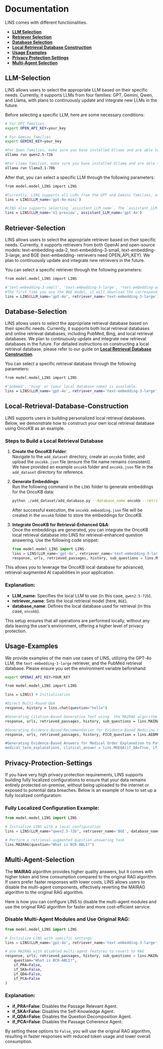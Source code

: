 # Documentation

LINS comes with different functionalities.
- [**LLM Selection**](#llm-selection)
- [**Retriever Selection**](#retriever-selection)
- [**Database Selection**](#database-selection)
- [**Local Retrieval Database Construction**](#local-retrieval-database-construction)
- [**Usage Examples**](#usage-examples)
- [**Privacy Protection Settings**](#privacy-protection-settings)
- [**Multi-Agent Selection**](#multi-agent-selection)
## LLM-Selection
LINS allows users to select the appropriate LLM based on their specific needs. Currently, it supports LLMs from four families: GPT, Gemini, Qwen, and Llama, with plans to continuously update and integrate new LLMs in the future.

Before selecting a specific LLM, here are some necessary conditions:
```bash
# For GPT families  
export OPEN_API_KEY=your_key

# For Gemini families  
export GEMINI_KEY=your_key

#For Qwen families, make sure you have installed Ollama and are able to successfully run the following command:
ollama run qwen2.5-72b

#For Llama families, make sure you have installed Ollama and are able to successfully run the following command:
ollama run llama3.1-70b
```
After that, you can select a specific LLM through the following parameters:
```bash
from model.model_LINS import LINS

#Currently, LINS supports all LLMs from the GPT and Gemini families, as well as Qwen2.5-72b and Llama3.1-70b.
lins = LINS(LLM_name='gpt-4o-mini') 

#LINS also supports selecting `assistant_LLM_name`. The `assistant_LLM` handles some of the multi-agent functions. When users choose high-cost models like `o1-preview` as the main LLM, they can opt to replace the `assistant_LLM` with a more affordable LLM, which will help save some costs.
lins = LINS(LLM_name='o1-preview', assistant_LLM_name='gpt-4o') 
```


## Retriever-Selection
LINS allows users to select the appropriate retriever based on their specific needs. Currently, it supports retrievers from both OpenAI and open-source models: text-embedding-ada-2, text-embedding-3-small, text-embedding-3-large, and BGE (text-embedding- retrievers need OPEN_API_KEY). We plan to continuously update and integrate new retrievers in the future.

You can select a specific retriever through the following parameters:
```bash
from model.model_LINS import LINS

#'text-embedding-3-small', 'text-embedding-3-large', 'text-embedding-ada-2', 'BGE' is available.
#The first time you use the BGE model, it will download the corresponding model from Hugging Face. Please ensure that your network connection is stable.
lins = LINS(LLM_name='gpt-4o', retriever_name='text-embedding-3-large')
```

## Database-Selection
LINS allows users to select the appropriate retrieval database based on their specific needs. Currently, it supports both local retrieval databases and online retrieval databases, including PubMed, Bing, and local retrieval databases. We plan to continuously update and integrate new retrieval databases in the future. For detailed instructions on constructing a local retrieval database, please refer to our guide on [**Local Retrieval Database Construction**](#local-retrieval-database-construction).

You can select a specific retrieval database through the following parameters:
```bash
from model.model_LINS import LINS

#'pubmed', 'bing' or {your local database name} is available.
lins = LINS(LLM_name='gpt-4o', retriever_name='text-embedding-3-large', database_name='pubmed')
```

## Local-Retrieval-Database-Construction
LINS supports users in building personalized local retrieval databases. Below, we demonstrate how to construct your own local retrieval database using OncoKB as an example.

### Steps to Build a Local Retrieval Database

1. **Create the OncoKB Folder**:  
   Navigate to the `add_dataset` directory, create an `oncokb` folder, and upload the `oncokb.json` file (ensure the file name remains consistent).  
   We have provided an example `oncokb` folder and `oncokb.json` file in the `add_dataset` directory for reference.

2. **Generate Embeddings**:  
   Run the following command in the `LINS` folder to generate embeddings for the OncoKB data:

   ```bash
   python ./add_dataset/add_database.py --database_name oncokb --retriever_name text-embedding-3-large
   ```

   After successful execution, the `oncokb.embedding.json` file will be created in the `oncokb` folder to store the embeddings for OncoKB.

3. **Integrate OncoKB for Retrieval-Enhanced Q&A**:  
   Once the embeddings are generated, you can integrate the OncoKB local retrieval database into LINS for retrieval-enhanced question answering. Use the following code snippet:

   ```python
   from model.model_LINS import LINS
   lins = LINS(LLM_name='gpt-4o', retriever_name='text-embedding-3-large', database_name='oncokb')
   response, urls, retrieved_passages, history, sub_questions = lins.MAIRAG(question="What is BCR-ABL1?")
   ```

This allows you to leverage the OncoKB local database for advanced, retrieval-augmented AI capabilities in your application.


### Explanation:
- **LLM_name**: Specifies the local LLM to use (in this case, `qwen2.5-72b`).
- **retriever_name**: Sets the local retrieval model (here, `BGE`).
- **database_name**: Defines the local database used for retrieval (in this case, `oncokb`).

This setup ensures that all operations are performed locally, without any data leaving the user’s environment, offering a higher level of privacy protection.
## Usage-Examples
We provide examples of the main use cases of LINS, utilizing the GPT-4o LLM, the `text-embedding-3-large` retriever, and the PubMed retrieval database. Please ensure you set the environment variable beforehand: 
```bash
export OPENAI_API_KEY=YOUR_KEY
```
```bash
from model.model_LINS import LINS

lins = LINS() # Initialization

#Direct Multi-Round Q&A
response, history = lins.chat(question="hello") 

#Generating Citation-Based Generative Text using  the MAIRAG algorithm
response, urls, retrieved_passages, history, sub_questions = lins.MAIRAG(question="For Parkinson's disease, whether prasinezumab showed greater benefits on motor signs progression in prespecified subgroups with faster motor progression?")

#Generating Evidence-Based Recommendation for Evidence-Based Medicine Practice
response, urls, retrieved_passages, history, PICO_question = lins.AEBMP(PICO_question="For Parkinson's disease, whether prasinezumab showed greater benefits on motor signs progression in prespecified subgroups with faster motor progression?", if_guidelines=False, patient_information="A 76-year-old female patient was admitted to the hospital due to "numbness in the left lower limb for 1 year and involuntary tremors in the right lower limb for more than 3 months." The patient reported experiencing numbness in the left lower limb a year ago without any apparent trigger, for which no specific treatment was administered. Three months ago, she began experiencing involuntary tremors in the right lower limb without any apparent cause. The tremors intensified during moments of mental tension or emotional excitement and eased during sleep. Tremors were also observed in the right upper limb when holding objects, accompanied by difficulty initiating walking, feelings of fatigue, and memory decline, primarily affecting recent memory. She reported no additional symptoms, such as decreased sense of smell, shortness of breath, chest tightness, frequent nightmares, suspiciousness, or limb numbness. The patient sought medical attention at a local hospital, where she was diagnosed with "Parkinson's disease" and prescribed "Tasud 50 mg, three times daily." Two months ago, she experienced a coma after taking the medication, with no response to external stimuli, and was urgently taken to the local hospital, where her blood glucose level was measured at 1.4 mmol/L. Her condition improved after receiving appropriate symptomatic treatment. She is currently taking "Madopar 125 mg, three times daily" regularly, is able to perform fine motor tasks adequately, and can manage daily activities independently. Since the onset of her illness, she has had a generally stable mental state, with a normal appetite, good sleep, bowel movements every 2-3 days, normal urination, and no significant changes in body weight.")

#Generating Evidence-Based Answers for Medical Order Explanation to Patients
medical_term_explanations, clinical_answer = lins.MOEQA(if_QA=True, if_explanation=True, question="Why do I have ischemic bowel disease?", explain_text="Preliminary Diagnosis: Ischemic Bowel Disease.\nManagement: Instructed patient to rest in bed, avoid stress, keep nil by mouth, provide continuous oxygen inhalation, fluid replacement to maintain water and electrolyte balance, use papaverine hydrochloride to relieve spasms and pain, dilate blood vessels to maintain blood flow, and observe symptoms the next day.", patient_information="Gender: Female, Age: 53 years\nChief Complaint: Admitted for \"recurrent abdominal pain and bloating for over 2 years.\"\nCurrent Illness History: The patient experienced abdominal pain 2 years ago, especially under the xiphoid process, presenting as intermittent dull pain and discomfort, with episodes lasting variable durations, aggravated after a full meal, accompanied by bloating, bitter mouth, fatigue, without cough or sputum, chills, or fever. Local hospital's gastroscopy diagnosed chronic gastritis, treated with oral Zhi Shu Kuang Zhong Capsules, Domperidone Tablets, etc. with symptoms improving occasionally but easily recurring. Four days ago, a broad-based polyp about 0.6 cm in diameter was found in the hepatic flexure and removed with endoscopic clipping, with no abnormalities observed in the rest of the colon and rectum; on the first postoperative day, the patient experienced abdominal cramps and frequent bloody stools.\nPast History: No history of hypertension, diabetes, coronary artery disease; no drug or food allergies, no history of ulcerative colitis or Crohn's disease, no history of hematological diseases.\nPhysical Examination: Pulse 71/min, Respiration 20/min, Blood pressure 120/80 mmHg (1 mmHg=0.133 kPa). Abdomen flat, no gastrointestinal shape or peristaltic wave observed, no abdominal wall varicosities, whole abdomen soft, tenderness under xiphoid and around navel, no rebound tenderness or muscle tension, liver and spleen not palpable below ribs. Murphy sign negative. Whole abdomen without palpable mass, shifting dullness negative, no knocking pain in liver and kidney areas, bowel sounds 4/min.\nAuxiliary Examination: No abnormalities in routine blood tests and coagulation function tests. Colonoscopy: diffuse dark red and purplish-red changes in descending colon and sigmoid colon mucosa, significant swelling with multiple patchy erosions and irregular shallow ulcers, bruising; observation of post-polypectomy site revealed a clip device in place, no bleeding points found; Abdominal enhanced CT: swelling of the descending and sigmoid colon with multiple small blood vessels showing around normally contrasting bowel segments, abdominal vascular CTA showed clear mesenteric artery and major branches, no thrombosis or significant stenosis noted.\nPreliminary Diagnosis: Ischemic Bowel Disease.\nManagement: Instructed patient to rest in bed, avoid stress, keep nil by mouth, provide continuous oxygen inhalation, fluid replacement to maintain water and electrolyte balance, use papaverine hydrochloride to relieve spasms and pain, dilate blood vessels to maintain blood flow, and observe symptoms the next day.")
```

## Privacy-Protection-Settings
If you have very high privacy protection requirements, LINS supports building fully localized configurations to ensure that your data remains entirely protected on-premise, without being uploaded to the internet or exposed to potential data breaches. Below is an example of how to set up a fully localized configuration:

### Fully Localized Configuration Example:

```python
from model.model_LINS import LINS

# Initialize LINS with a local configuration
lins = LINS(LLM_name="qwen2.5-72b", retriever_name='BGE', database_name='oncokb')

# Perform a retrieval-augmented question-answering task
lins.MAIRAG(question="What is BCR-ABL1?")
```

## Multi-Agent-Selection
The **MAIRAG** algorithm provides higher quality answers, but it comes with higher token and time consumption compared to the original RAG algorithm. If users prefer faster responses with lower costs, LINS allows users to disable the multi-agent components, effectively reverting the MAIRAG algorithm to the original RAG algorithm.

Here is how you can configure LINS to disable the multi-agent modules and use the original RAG algorithm for faster and more cost-efficient service:

### Disable Multi-Agent Modules and Use Original RAG:

```python
from model.model_LINS import LINS

# Initialize LINS with specific settings
lins = LINS(LLM_name='gpt-4o', retriever_name='text-embedding-3-large', database_name='pubmed')

# Use MAIRAG with disabled multi-agent features to revert to RAG
response, urls, retrieved_passages, history, sub_questions = lins.MAIRAG(
    question="What is BCR-ABL1?",  
    if_PRA=False,  
    if_SKA=False,  
    if_QDA=False, 
    if_PCA=False  
)
```

### Explanation:
- **if_PRA=False**: Disables the Passage Relevant Agent.
- **if_SKA=False**: Disables the Self-Knowledge Agent.
- **if_QDA=False**: Disables the Question Decomposition Agent.
- **if_PCA=False**: Disables the Passage Coherence Agent.

By setting these options to `False`, you will use the original RAG algorithm, resulting in faster responses with reduced token usage and lower overall consumption.
